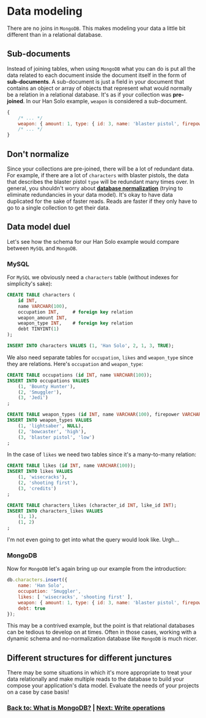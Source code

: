 Data modeling
=============

There are no joins in `MongoDB`. This makes modeling your data a little bit different than in a relational database.


Sub-documents
-------------

Instead of joining tables, when using `MongoDB` what you can do is put all the data related to each document inside the document itself in the form of **sub-documents**. A sub-document is just a field in your document that contains an object or array of objects that represent what would normally be a relation in a relational database. It's as if your collection was **pre-joined**. In our Han Solo example, `weapon` is considered a sub-document.

```js
{
    /* ... */
    weapon: { amount: 1, type: { id: 3, name: 'blaster pistol', firepower: 'low' } },
    /* ... */
}
```


Don't normalize
---------------

Since your collections are pre-joined, there will be a lot of redundant data. For example, if there are a lot of `characters` with blaster pistols, the data that describes the blaster pistol `type` will be redundant many times over. In general, you shouldn't worry about [**database normalization**](http://en.wikipedia.org/wiki/Database_normalization) (trying to eliminate redundancies in your data model). It's okay to have data duplicated for the sake of faster reads. Reads are faster if they only have to go to a single collection to get their data.


Data model duel
---------------

Let's see how the schema for our Han Solo example would compare between `MySQL` and `MongoDB`.


### MySQL ###

For `MySQL` we obviously need a `characters` table (without indexes for simplicity's sake):

```sql
CREATE TABLE characters (
    id INT,
    name VARCHAR(100),
    occupation INT,     # foreign key relation
    weapon_amount INT,
    weapon_type INT,    # foreign key relation
    debt TINYINT(1)
);

INSERT INTO characters VALUES (1, 'Han Solo', 2, 1, 3, TRUE);
```

We also need separate tables for `occupation`, `likes` and `weapon_type` since they are relations. Here's `occupation` and `weapon_type`:

```sql
CREATE TABLE occupations (id INT, name VARCHAR(100));
INSERT INTO occupations VALUES
    (1, 'Bounty Hunter'),
    (2, 'Smuggler'),
    (3, 'Jedi')
;

CREATE TABLE weapon_types (id INT, name VARCHAR(100), firepower VARCHAR(100));
INSERT INTO weapon_types VALUES
    (1, 'lightsaber', NULL),
    (2, 'bowcaster', 'high'),
    (3, 'blaster pistol', 'low')
;
```

In the case of `likes` we need two tables since it's a many-to-many relation:

```sql
CREATE TABLE likes (id INT, name VARCHAR(100));
INSERT INTO likes VALUES
    (1, 'wisecracks'),
    (2, 'shooting first'),
    (3, 'credits')
;

CREATE TABLE characters_likes (character_id INT, like_id INT);
INSERT INTO characters_likes VALUES
    (1, 1),
    (1, 2)
;
```

I'm not even going to get into what the query would look like. Urgh...


### MongoDB ###

Now for `MongoDB` let's again bring up our example from the introduction:

```js
db.characters.insert({
    name: 'Han Solo',
    occupation: 'Smuggler',
    likes: [ 'wisecracks', 'shooting first' ],
    weapon: { amount: 1, type: { id: 3, name: 'blaster pistol', firepower: 'low' } },
    debt: true
});
```

This may be a contrived example, but the point is that relational databases can be tedious to develop on at times. Often in those cases, working with a dynamic schema and no-normalization database like `MongoDB` is much nicer.


Different structures for different junctures
--------------------------------------------

There may be some situations in which it's more appropriate to treat your data relationally and make multiple reads to the database to build your compose your application's data model. Evaluate the needs of your projects on a case by case basis!


### [Back to: What is MongoDB?](00-what-is-mongodb.md) | [Next: Write operations](02-write-operations.md) ###
